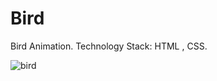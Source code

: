 # Bird
Bird Animation. Technology Stack: HTML , CSS.

![bird](https://user-images.githubusercontent.com/99597655/174251932-53dd8bd1-b781-4114-b000-e3259eda4122.gif)

